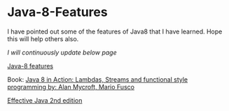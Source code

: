 # Java-8-Features

I have pointed out some of the features of Java8 that I have learned. Hope this will help others also.

_I will continuously update below page_

[Java-8 features](https://github.com/harshyatishmishra/Java-8-Features/blob/master/Java-8%20Features.md)

Book:
 [Java 8 in Action: Lambdas, Streams and functional style programming by: Alan Mycroft, Mario Fusco](https://github.com/harshyatishmishra/Java-8-Features/blob/master/Java%208%20in%20Action.pdf)


[Effective Java 2nd edition](https://github.com/HugoMatilla/Effective-JAVA-Summary)

